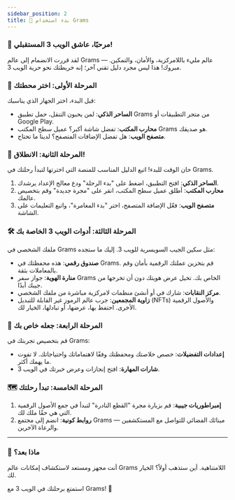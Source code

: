 ```yaml
---
sidebar_position: 2  
title: 💫 بدء استخدام Grams  
---
```


### 🎉 مرحبًا، عاشق الويب 3 المستقبلي!

لقد قررت الانضمام إلى عالم Grams — عالم مليء باللامركزية، والأمان، والتمكين. مبروك! هذا ليس مجرد دليل تقني آخر؛ إنه خريطتك نحو حرية الويب 3.

### 📱 المرحلة الأولى: اختر محطتك

قبل البدء، اختر الجهاز الذي يناسبك:

- **الساحر الذكي**: لمن يحبون التنقل، حمل تطبيق Grams من متجر التطبيقات أو Google Play.
- **محارب المكتب**: تفضل شاشة أكبر؟ عميل سطح المكتب Grams هو صديقك.
- **متصفح الويب**: هل تفضل الإضافات المتصفح؟ لدينا ما تحتاج.

### 🚀 المرحلة الثانية: الانطلاق!

حان الوقت للبدء! اتبع الدليل المناسب للمنصة التي اخترتها لتبدأ رحلتك في Grams.

1. **الساحر الذكي**: افتح التطبيق، اضغط على "بدء الرحلة" ودع معالج الإعداد يرشدك.
2. **محارب المكتب**: أطلق عميل سطح المكتب، انقر على "مجرة جديدة" وقم بتخصيص عالمك.
3. **متصفح الويب**: فعّل الإضافة المتصفح، اختر "بدء المغامرة"، واتبع التعليمات على الشاشة.

### 🛠️ المرحلة الثالثة: أدوات الويب 3 الخاصة بك

ملفك الشخصي في Grams مثل سكين الجيب السويسرية للويب 3. إليك ما ستجده:

- **صندوق رقمي**: هذه محفظتك في Grams. قم بتخزين عملتك الرقمية بأمان وقم بالمعاملات بثقة.
- **منارة الهوية**: جواز سفر Grams الخاص بك. تخيل عرض هويتك دون أن تخرجها من جيبك أبدًا.
- **مركز النقابات**: شارك في أو أنشئ منظمات لامركزية مباشرة من ملفك الشخصي.
- **زاوية المجمعين**: جرب عالم الرموز غير القابلة للتبديل (NFTs) والأصول الرقمية الأخرى. احتفظ بها، عرضها، أو تبادلها، الخيار لك.

### 🎨 المرحلة الرابعة: جعله خاص بك

قم بتخصيص تجربتك في Grams:

- **إعدادات التفضيلات**: خصص خلاصتك ومحفظتك وفقًا لاهتماماتك واحتياجاتك. لا تفوت ما يهمك أكثر.
- **شارات المهارة**: افتح إنجازات وعرض خبرتك في الويب 3.

### 🗺️ المرحلة الخامسة: تبدأ رحلتك

1. **إمبراطوريات جيبية**: قم بزيارة مجرة "القطع النادرة" لتبدأ في جمع الأصول الرقمية التي هي حقًا ملك لك.
2. **روابط كونية**: انضم إلى مجتمع Grams — مينائك الفضائي للتواصل مع المستكشفين والرعاة الآخرين.

---

### 🌌 ماذا بعد؟

أنت مجهز ومستعد لاستكشاف إمكانات عالم Grams اللامتناهية. أين ستذهب أولاً؟ الخيار لك.

استمتع برحلتك في الويب 3 مع Grams! 🌠
